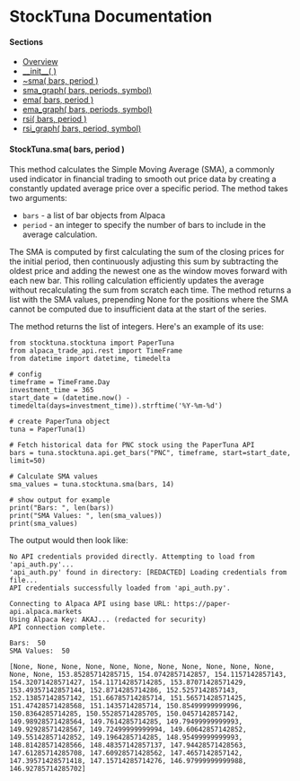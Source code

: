 # StockTuna Documentation

#### Sections

- [Overview](README.md)
- [\_\_init\_\_( )](./__init__.md)
- [~sma( bars, period )](./sma.md)
- [sma_graph( bars, periods, symbol)](sma_graph.md)
- [ema( bars, period )](ema.md)
- [ema_graph( bars, periods, symbol)](ema_graph.md)
- [rsi( bars, period )](rsi.md)
- [rsi_graph( bars, period, symbol)](rsi_graph.md)

#### StockTuna.sma( bars, period )

This method calculates the Simple Moving Average (SMA), a commonly used indicator in financial trading to smooth out price data by creating a constantly updated average price over a specific period. The method takes two arguments:

- `bars` - a list of bar objects from Alpaca
- `period` - an integer to specify the number of bars to include in the average calculation.

The SMA is computed by first calculating the sum of the closing prices for the initial period, then continuously adjusting this sum by subtracting the oldest price and adding the newest one as the window moves forward with each new bar. This rolling calculation efficiently updates the average without recalculating the sum from scratch each time. The method returns a list with the SMA values, prepending None for the positions where the SMA cannot be computed due to insufficient data at the start of the series.

The method returns the list of integers. Here's an example of its use:

```commandline
from stocktuna.stocktuna import PaperTuna
from alpaca_trade_api.rest import TimeFrame
from datetime import datetime, timedelta

# config
timeframe = TimeFrame.Day
investment_time = 365
start_date = (datetime.now() - timedelta(days=investment_time)).strftime('%Y-%m-%d')

# create PaperTuna object
tuna = PaperTuna(1)

# Fetch historical data for PNC stock using the PaperTuna API
bars = tuna.stocktuna.api.get_bars("PNC", timeframe, start=start_date, limit=50)

# Calculate SMA values
sma_values = tuna.stocktuna.sma(bars, 14)

# show output for example
print("Bars: ", len(bars))
print("SMA Values: ", len(sma_values))
print(sma_values)
```

The output would then look like:

```commandline
No API credentials provided directly. Attempting to load from 'api_auth.py'...
'api_auth.py' found in directory: [REDACTED] Loading credentials from file...
API credentials successfully loaded from 'api_auth.py'.

Connecting to Alpaca API using base URL: https://paper-api.alpaca.markets
Using Alpaca Key: AKAJ... (redacted for security)
API connection complete.

Bars:  50
SMA Values:  50

[None, None, None, None, None, None, None, None, None, None, None, None, None, 153.85285714285715, 154.0742857142857, 154.1157142857143, 154.32071428571427, 154.11714285714285, 153.87071428571429, 153.49357142857144, 152.8714285714286, 152.5257142857143, 152.13857142857142, 151.66785714285714, 151.56571428571425, 151.47428571428568, 151.1435714285714, 150.85499999999996, 150.8364285714285, 150.55285714285705, 150.0457142857142, 149.98928571428564, 149.7614285714285, 149.79499999999993, 149.92928571428567, 149.72499999999994, 149.60642857142852, 149.55142857142852, 149.1964285714285, 148.95499999999993, 148.81428571428566, 148.48357142857137, 147.94428571428563, 147.61285714285708, 147.60928571428562, 147.4657142857142, 147.39571428571418, 147.15714285714276, 146.97999999999988, 146.92785714285702]
```